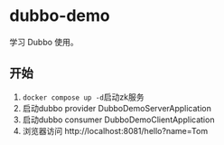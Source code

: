 # dubbo-demo
学习 Dubbo 使用。

## 开始
1. `docker compose up -d`启动zk服务
2. 启动dubbo provider DubboDemoServerApplication
3. 启动dubbo consumer DubboDemoClientApplication
4. 浏览器访问 http://localhost:8081/hello?name=Tom